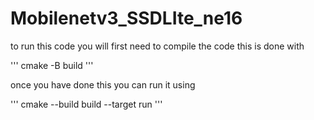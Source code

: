 # Mobilenetv3_SSDLIte_ne16

to run this code you will first need to compile the code this is done with

'''  cmake -B build  '''

once you have done this you can run it using       

''' cmake --build build --target run ''' 
